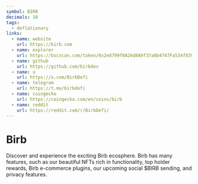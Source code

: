 ```yaml
---
symbol: BIRB
decimals: 18
tags:
  - deflationary
links:
  - name: website
    url: https://birb.com
  - name: explorer
    url: https://bscscan.com/token/0x2e8799f0A26d8A9f37a0b4747Fa534f039C2d234
  - name: github
    url: https://github.com/birbdev
  - name: x
    url: https://x.com/BirbDefi
  - name: telegram
    url: https://t.me/birbdefi
  - name: coingecko
    url: https://coingecko.com/en/coins/birb
  - name: reddit
    url: https://reddit.com/r/BirbDefi/
---
```


# Birb

Discover and experience the exciting Birb ecosphere. Birb has many features, such as our beautiful NFTs rich in functionality, top holder rewards, Birb e-commerce plugins, our upcoming social $BIRB sending, and privacy features.
